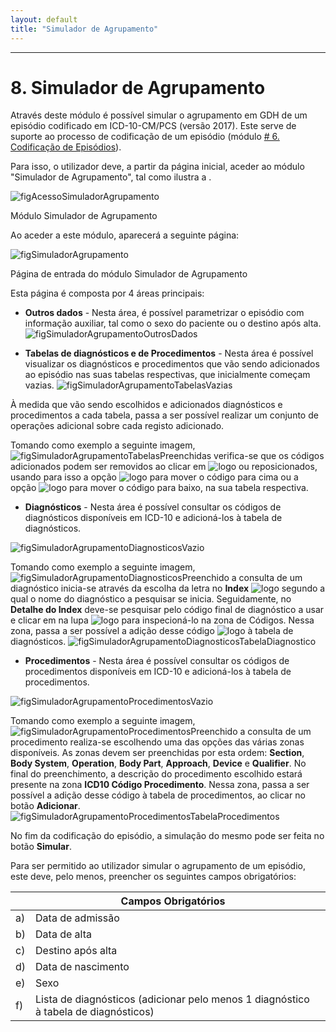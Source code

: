```yaml
---
layout: default
title: "Simulador de Agrupamento"
---
```



---

# 8. Simulador de Agrupamento

Através deste módulo é possível simular o agrupamento em GDH de um episódio codificado em ICD-10-CM/PCS (versão 2017). 
Este serve de suporte ao processo de codificação de um episódio (módulo [# 6. Codificação de Episódios](#codificao-de-episdios)).

Para isso, o utilizador deve, a partir da página inicial, aceder ao módulo "Simulador de Agrupamento", tal como ilustra a [](#figAcessoSimuladorAgrupamento).

![figAcessoSimuladorAgrupamento](img/pages/8_1.jpg)

<p class="caption" id="figAcessoSimuladorAgrupamento">Módulo Simulador de Agrupamento</p>

Ao aceder a este módulo, aparecerá a seguinte página:

![figSimuladorAgrupamento](img/pages/8_2.jpg)

<p class="caption" id="figSimuladorAgrupamento">Página de entrada do módulo Simulador de Agrupamento</p>

Esta página é composta por 4 áreas principais:

* **Outros dados** - Nesta área, é possível parametrizar o episódio com informação auxiliar, tal como o sexo do paciente ou o destino após alta.
![figSimuladorAgrupamentoOutrosDados](img/pages/7_3.jpg)

* **Tabelas de diagnósticos e de Procedimentos** - Nesta área é possível visualizar os diagnósticos e procedimentos que vão sendo adicionados ao episódio nas suas tabelas respectivas, que inicialmente começam vazias.
![figSimuladorAgrupamentoTabelasVazias](img/pages/7_4.jpg)

À medida que vão sendo escolhidos e adicionados diagnósticos e procedimentos a cada tabela, passa a ser possível realizar um conjunto de operações adicional sobre cada registo adicionado.

Tomando como exemplo a seguinte imagem,
![figSimuladorAgrupamentoTabelasPreenchidas](img/pages/7_5.jpg)
verifica-se que os códigos adicionados podem ser removidos ao clicar em ![logo](img/remover.jpg) ou reposicionados, usando para isso a opção ![logo](img/subir.jpg) para mover o código para cima ou a opção ![logo](img/descer.jpg) para mover o código para baixo, na sua tabela respectiva.

* **Diagnósticos** - Nesta área é possível consultar os códigos de diagnósticos disponíveis em ICD-10 e adicioná-los à tabela de diagnósticos.

![figSimuladorAgrupamentoDiagnosticosVazio](img/pages/7_6.jpg)

Tomando como exemplo a seguinte imagem,
![figSimuladorAgrupamentoDiagnosticosPreenchido](img/pages/7_7.jpg)
a consulta de um diagnóstico inicia-se através da escolha da letra no **Index** ![logo](img/step1.jpg) segundo a qual o nome do diagnóstico a pesquisar se inicia.
Seguidamente, no **Detalhe do Index** deve-se pesquisar pelo código final de diagnóstico a usar e clicar em na lupa ![logo](img/step2.jpg) para inspecioná-lo na zona de Códigos.
Nessa zona, passa a ser possível a adição desse código ![logo](img/step3.jpg) à tabela de diagnósticos.
![figSimuladorAgrupamentoDiagnosticosTabelaDiagnostico](img/pages/7_8.jpg)

* **Procedimentos** - Nesta área é possível consultar os códigos de procedimentos disponíveis em ICD-10 e adicioná-los à tabela de procedimentos. 

![figSimuladorAgrupamentoProcedimentosVazio](img/pages/7_9.jpg)

Tomando como exemplo a seguinte imagem,
![figSimuladorAgrupamentoProcedimentosPreenchido](img/pages/7_10.jpg)
a consulta de um procedimento realiza-se escolhendo uma das opções das várias zonas disponíveis. As zonas devem ser preenchidas por esta ordem: **Section**, **Body System**, **Operation**, **Body Part**, **Approach**, **Device** e **Qualifier**.
No final do preenchimento, a descrição do procedimento escolhido estará presente na zona **ICD10 Código Procedimento**.
Nessa zona, passa a ser possível a adição desse código à tabela de procedimentos, ao clicar no botão **Adicionar**.
![figSimuladorAgrupamentoProcedimentosTabelaProcedimentos](img/pages/7_11.jpg)

No fim da codificação do episódio, a simulação do mesmo pode ser feita no botão **Simular**.

Para ser permitido ao utilizador simular o agrupamento de um episódio, este deve, pelo menos, preencher os seguintes campos obrigatórios:

|    |  Campos Obrigatórios [](#figSimuladorAgrupamento)															| 		|    
|----|--------------------------------------------------------------------------------------------------------------|-------|
| a) |  Data de admissão                																			|		|
| b) |  Data de alta                	  																			|		|
| c) |  Destino após alta				  																			|		|
| d) |  Data de nascimento                																			| 		|
| e) |  Sexo																										|		|
| f) |  Lista de diagnósticos (adicionar pelo menos 1 diagnóstico à tabela de diagnósticos)							|		|
